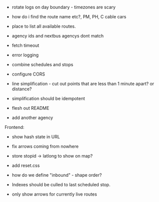 * rotate logs on day boundary - timezones are scary
* how do i find the route name etc?, PM, PH, C cable cars
* place to list all available routes.
* agency ids and nextbus agencys dont match

* fetch timeout
* error logging
* combine schedules and stops
* configure CORS
* line simplification - cut out points that are less than 1 minute apart? or distance?
* simplification should be idempotent

* flesh out README
* add another agency

Frontend:
* show hash state in URL
* fix arrows coming from nowhere
* store stopid -> latlong to show on map?

* add reset.css
* how do we define "inbound" - shape order?
* Indexes should be culled to last scheduled stop.
* only show arrows for currently live routes
